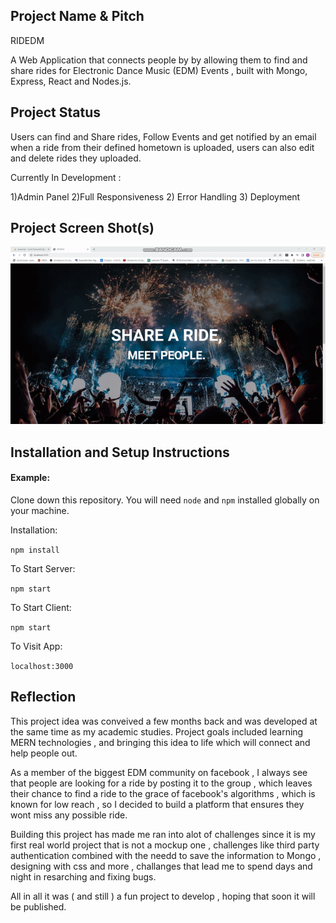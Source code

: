 ## Project Name & Pitch

RIDEDM

A Web Application that connects people by by allowing them to find and share rides for Electronic Dance Music (EDM) Events , built with Mongo, Express, React and Nodes.js.

## Project Status

Users can find and Share rides, Follow Events and get notified by an email when a ride from their defined hometown is uploaded,  users can also edit and delete rides they uploaded.

Currently In Development : 

1)Admin Panel
2)Full Responsiveness
2) Error Handling
3) Deployment

## Project Screen Shot(s)
 
![](ridedm.gif)



## Installation and Setup Instructions

#### Example:  

Clone down this repository. You will need `node` and `npm` installed globally on your machine.  

Installation:

`npm install`  

To Start Server:

`npm start`  

To Start Client:

`npm start`

To Visit App:

`localhost:3000`  

## Reflection


This project idea was conveived a few months back and was developed at the same time as my academic studies. Project goals included learning MERN technologies , and bringing this idea to life which will connect and help people out. 

As a member of the biggest EDM community on facebook , I always see that people are looking for a ride by posting it to the group , which leaves their chance to find a ride to the grace of facebook's algorithms , which is known for low reach , so I decided to build a platform that ensures they wont miss any possible ride.

Building this project has made me ran into alot of challenges since it is my first real world project that is not a mockup one , challenges like third party authentication combined with the needd to save the information to Mongo , designing with css and more , challanges that lead me to spend days and night in resarching and fixing bugs. 

All in all it was ( and still ) a fun project to develop , hoping that soon it will be published.
